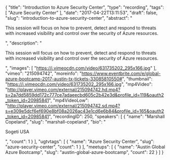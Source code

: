 {
  "title": "Introduction to Azure Security Center",
  "type": "recording",
  "tags": [
    "Azure Security Center"
  ],
  "date": "2017-04-22T13:11:53",
  "draft": false,
  "slug": "introduction-to-azure-security-center",
  "abstract": "<p>This session will focus on how to prevent, detect and respond to threats with increased visibility and control over the security of Azure resources.</p>",
  "description": "<p>This session will focus on how to prevent, detect and respond to threats with increased visibility and control over the security of Azure resources.</p>",
  "images": [
    "https://i.vimeocdn.com/video/631735202_295x166.jpg"
  ],
  "vimeo": "215094742",
  "moreinfo": "https://www.eventbrite.com/e/global-azure-bootcamp-2017-austin-tx-tickets-33085810550#",
  "thumbnail": "https://i.vimeocdn.com/video/631735202_295x166.jpg",
  "mp4Video": "http://player.vimeo.com/external/215094742.hd.mp4?s=2a7dd5859dd172c777ce7adaeecbd605c2b42e3d&profile_id=119&oauth2_token_id=20985841",
  "mp4VideoLow": "http://player.vimeo.com/external/215094742.sd.mp4?s=e309e5dcf6ef690e8bf08a2026ac43e1cd6e6b84&profile_id=165&oauth2_token_id=20985841",
  "recordingID": 250,
  "speakers": [
    {
      "name": "Marshall Copeland",
      "slug": "marshall-copeland",
      "bio": "<p>Sogeti USA</p>",
      "count": 1
    }
  ],
  "ugtvtags": [
    {
      "name": "Azure Security Center",
      "slug": "azure-security-center",
      "count": 1
    }
  ],
  "meetups": [
    {
      "name": "Austin Global Azure Bootcamp",
      "slug": "austin-global-azure-bootcamp",
      "count": 22
    }
  ]
}